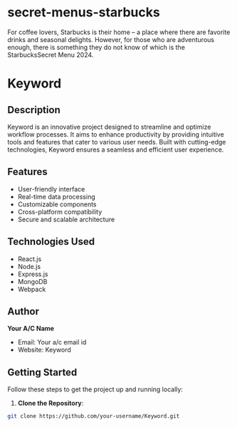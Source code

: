 # secret-menus-starbucks
For coffee lovers, Starbucks is their home – a place where there are favorite drinks and seasonal delights. However, for those who are adventurous enough, there is something they do not know of which is the StarbucksSecret Menu 2024. 
# Keyword

## Description
Keyword is an innovative project designed to streamline and optimize workflow processes. It aims to enhance productivity by providing intuitive tools and features that cater to various user needs. Built with cutting-edge technologies, Keyword ensures a seamless and efficient user experience.

## Features
- User-friendly interface
- Real-time data processing
- Customizable components
- Cross-platform compatibility
- Secure and scalable architecture

## Technologies Used
- React.js
- Node.js
- Express.js
- MongoDB
- Webpack

## Author
**Your A/C Name**
- Email: Your a/c email id
- Website: Keyword

## Getting Started
Follow these steps to get the project up and running locally:

1. **Clone the Repository**:
```sh
git clone https://github.com/your-username/Keyword.git
